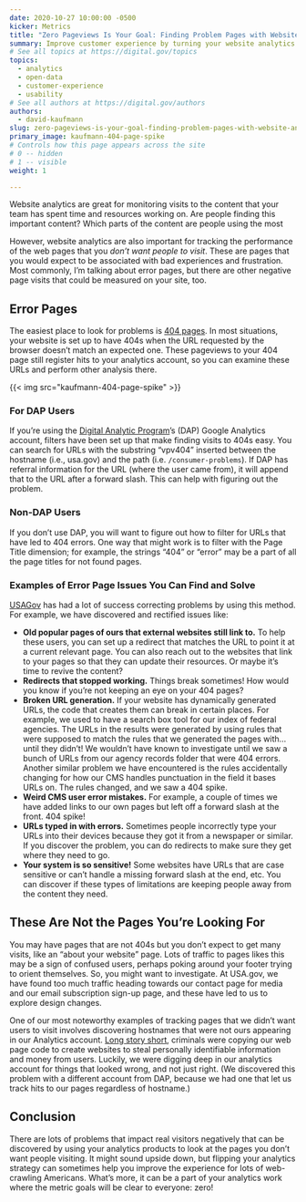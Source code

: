 ```yaml
---
date: 2020-10-27 10:00:00 -0500
kicker: Metrics
title: "Zero Pageviews Is Your Goal: Finding Problem Pages with Website Analytics"
summary: Improve customer experience by turning your website analytics upside down to track the numbers for pages you DON’T want visitors to see.
# See all topics at https://digital.gov/topics
topics:
  - analytics
  - open-data
  - customer-experience
  - usability
# See all authors at https://digital.gov/authors
authors:
  - david-kaufmann
slug: zero-pageviews-is-your-goal-finding-problem-pages-with-website-analytics
primary_image: kaufmann-404-page-spike
# Controls how this page appears across the site
# 0 -- hidden
# 1 -- visible
weight: 1

---
```


Website analytics are great for monitoring visits to the content that your team has spent time and resources working on. Are people finding this important content? Which parts of the content are people using the most 

However, website analytics are also important for tracking the performance of the web pages that you *don’t want people to visit*. These are pages that you would expect to be associated with bad experiences and frustration. Most commonly, I’m talking about error pages, but there are other negative page visits that could be measured on your site, too.

## Error Pages

The easiest place to look for problems is [404 pages](https://en.wikipedia.org/wiki/HTTP_404). In most situations, your website is set up to have 404s when the URL requested by the browser doesn’t match an expected one. These pageviews to your 404 page still register hits to your analytics account, so you can examine these URLs and perform other analysis there. 

{{< img src="kaufmann-404-page-spike" >}}

### For DAP Users

If you’re using the [Digital Analytic Program](https://digital.gov/guide/dap)’s (DAP) Google Analytics account, filters have been set up that make finding visits to 404s easy. You can search for URLs with the substring “vpv404” inserted between the hostname (i.e., usa.gov) and the path (i.e. `/consumer-problems`). If DAP has referral information for the URL (where the user came from), it will append that to the URL after a forward slash. This can help with figuring out the problem.

### Non-DAP Users

If you don’t use DAP, you will want to figure out how to filter for URLs that have led to 404 errors. One way that might work is to filter with the Page Title dimension; for example, the strings “404” or “error” may be a part of all the page titles for not found pages.

### Examples of Error Page Issues You Can Find and Solve

[USAGov](https://www.usa.gov/) has had a lot of success correcting problems by using this method. For example, we have discovered and rectified issues like: 

* **Old popular pages of ours that external websites still link to.** To help these users, you can set up a redirect that matches the URL to point it at a current relevant page. You can also reach out to the websites that link to your pages so that they can update their resources. Or maybe it’s time to revive the content?
* **Redirects that stopped working.** Things break sometimes! How would you know if you’re not keeping an eye on your 404 pages?
* **Broken URL generation.** If your website has dynamically generated URLs, the code that creates them can break in certain places. For example, we used to have a search box tool for our index of federal agencies. The URLs in the results were generated by using rules that were supposed to match the rules that we generated the pages with... until they didn’t! We wouldn’t have known to investigate until we saw a bunch of URLs from our agency records folder that were 404 errors. Another similar problem we have encountered is the rules accidentally changing for how our CMS handles punctuation in the field it bases URLs on. The rules changed, and we saw a 404 spike.
* **Weird CMS user error mistakes.** For example, a couple of times we have added links to our own pages but left off a forward slash at the front. 404 spike! 
* **URLs typed in with errors.** Sometimes people incorrectly type your URLs into their devices because they got it from a newspaper or similar. If you discover the problem, you can do redirects to make sure they get where they need to go.
* **Your system is so sensitive!** Some websites have URLs that are case sensitive or can’t handle a missing forward slash at the end, etc. You can discover if these types of limitations are keeping people away from the content they need.

## These Are Not the Pages You’re Looking For

You may have pages that are not 404s but you don’t expect to get many visits, like an “about your website” page. Lots of traffic to pages likes this may be a sign of confused users, perhaps poking around your footer trying to orient themselves. So, you might want to investigate. At USA.gov, we have found too much traffic heading towards our contact page for media and our email subscription sign-up page, and these have led to us to explore design changes.  

One of our most noteworthy examples of tracking pages that we didn’t want users to visit involves discovering hostnames that were not ours appearing in our Analytics account. [Long story short](https://digital.gov/2020/10/26/true-crime-detectives-how-we-used-free-web-metrics-tools-to-uncover-a-cybersecurity-incident/), criminals were copying our web page code to create websites to steal personally identifiable information and money from users. Luckily, we were digging deep in our analytics account for things that looked wrong, and not just right. (We discovered this problem with a different account from DAP, because we had one that let us track hits to our pages regardless of hostname.)

## Conclusion

There are lots of problems that impact real visitors negatively that can be discovered by using your analytics products to look at the pages you don’t want people visiting. It might sound upside down, but flipping your analytics strategy can sometimes help you improve the experience for lots of web-crawling Americans. What’s more, it can be a part of your analytics work where the metric goals will be clear to everyone: zero!
